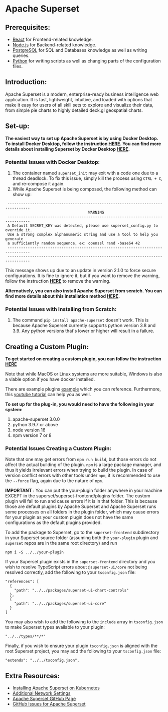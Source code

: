 # Apache Superset


## Prerequisites:
* [React](https://react.dev/) for Frontend-related knowledge.
* [Node.js](https://nodejs.org/en/about) for Backend-related knowledge.
* [PostgreSQL](https://www.postgresql.org/) for SQL and Databases knowledge as well as writing queries.
* [Python](https://www.python.org/) for writing scripts as well as changing parts of the configuration files.


## Introduction:

Apache Superset is a modern, enterprise-ready business intelligence web application. It is fast, lightweight, intuitive, and loaded with options that make it easy for users of all skill sets to explore and visualize their data, from simple pie charts to highly detailed deck.gl geospatial charts.


## Set-up:

**The easiest way to set up Apache Superset is by using Docker Desktop. To install Docker Desktop, follow the instruction [HERE](https://www.docker.com/products/docker-desktop/). You can find more details about installing Superset by Docker Desktop [HERE](https://superset.apache.org/docs/installation/installing-superset-using-docker-compose).**


### Potential Issues with Docker Desktop:

1. The container named `superset_init` may exit with a code one due to a thread deadlock. To fix this issue, simply kill the process using `CTRL + C`, and re-compose it again.
2. While Apache Superset is being composed, the following method can show up:
```
 --------------------------------------------------------------------------------
                                     WARNING
 --------------------------------------------------------------------------------
 A Default SECRET_KEY was detected, please use superset_config.py to override it.
 Use a strong complex alphanumeric string and use a tool to help you generate 
 a sufficiently random sequence, ex: openssl rand -base64 42
 --------------------------------------------------------------------------------
 --------------------------------------------------------------------------------
```
This message shows up due to an update in version 2.1.0 to force secure configurations. It is fine to ignore it, but if you want to remove the warning, follow the instruction **[HERE](https://superset.apache.org/docs/installation/configuring-superset/)** to remove the warning.


**Alternatively, you can also install Apache Superset from scratch. You can find more details about this installation method [HERE](https://superset.apache.org/docs/installation/installing-superset-from-scratch).**

### Potential Issues with Installing from Scratch:

1. The command `pip install apache-superset` doesn't work. This is because Apache Superset currently supports python version 3.8 and 3.9. Any python versions that's lower or higher will result in a failure.


## Creating a Custom Plugin:

**To get started on creating a custom plugin, you can follow the instruction [HERE](https://superset.apache.org/docs/contributing/creating-viz-plugins/)** 

Note that while MacOS or Linux systems are more suitable, Windows is also a viable option if you have docker installed.

There are example plugins [example](https://github.com/preset-io/superset-plugin-chart-liquid) which you can reference. Furthermore, this [youtube tutorial](https://www.youtube.com/watch?v=LDHFY9xTzls) can help you as well.

**To set up for the plug-in, you would need to have the following in your system:**
1) apache-superset 3.0.0
2) python 3.9.7 or above
3) node version 16
4) npm version 7 or 8

### Potential Issues Creating a Custom Plugin:

Note that one may get errors from `npm run build`, but those errors do not affect the actual building of the plugin. `npm` is a large package manager, and thus it yields irrelevant errors when trying to build the plugin. In case of version conflict errors with other tools under `npm`, it is recommended to use the `--force` flag, again due to the nature of `npm`.

**IMPORTANT** : You can put the your-plugin folder anywhere in your machine EXCEPT in the superset/superset-frontend/plugins folder. The custom plugin will fail to run and cause errors if it is in that folder. This is because those are default plugins by Apache Superset and Apache Superset runs some processes on all folders in the plugin folder, which may cause errors for your plugin as your custom plugin does not have the same configurations as the default plugins provided. 

To add the package to Superset, go to the `superset-frontend` subdirectory in your Superset source folder (assuming both the `your-plugin` plugin and `superset` repos are in the same root directory) and run
```
npm i -S ../../your-plugin
```

If your Superset plugin exists in the `superset-frontend` directory and you wish to resolve TypeScript errors about `@superset-ui/core` not being resolved correctly, add the following to your `tsconfig.json` file:

```
"references": [
  {
    "path": "../../packages/superset-ui-chart-controls"
  },
  {
    "path": "../../packages/superset-ui-core"
  }
]
```

You may also wish to add the following to the `include` array in `tsconfig.json` to make Superset types available to your plugin:

```
"../../types/**/*"
```

Finally, if you wish to ensure your plugin `tsconfig.json` is aligned with the root Superset project, you may add the following to your `tsconfig.json` file:

```
"extends": "../../tsconfig.json",
```

## Extra Resources:

* [Installing Apache Superset on Kubernetes](https://superset.apache.org/docs/installation/running-on-kubernetes)
* [Additional Network Settings](https://superset.apache.org/docs/installation/networking-settings)
* [Apache Superset GitHub Page](https://github.com/apache/superset/)
* [GitHub Issues for Apache Superset](https://github.com/apache/superset/issues)
